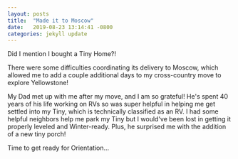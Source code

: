 ```yaml
---
layout: posts
title:  "Made it to Moscow"
date:   2019-08-23 13:14:41 -0800
categories: jekyll update
---
```

Did I mention I bought a Tiny Home?!  

There were some difficulties coordinating its delivery to Moscow, which allowed me to add a couple additional days to my cross-country move to explore Yellowstone! 

My Dad met up with me after my move, and I am so grateful!  He's spent 40 years of his life working on RVs so was super helpful in helping me get settled into my Tiny, which is technically classified as an RV.  I had some helpful neighbors help me park my Tiny but I would've been lost in getting it properly leveled and Winter-ready.  Plus, he surprised me with the addition of a new tiny porch!

Time to get ready for Orientation...